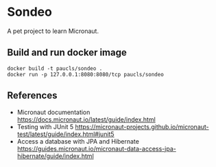 # Sondeo
A pet project to learn Micronaut.

## Build and run docker image
```
docker build -t paucls/sondeo .
docker run -p 127.0.0.1:8080:8080/tcp paucls/sondeo
```

## References
- Micronaut documentation
https://docs.micronaut.io/latest/guide/index.html
- Testing with JUnit 5
https://micronaut-projects.github.io/micronaut-test/latest/guide/index.html#junit5
- Access a database with JPA and Hibernate
https://guides.micronaut.io/micronaut-data-access-jpa-hibernate/guide/index.html
